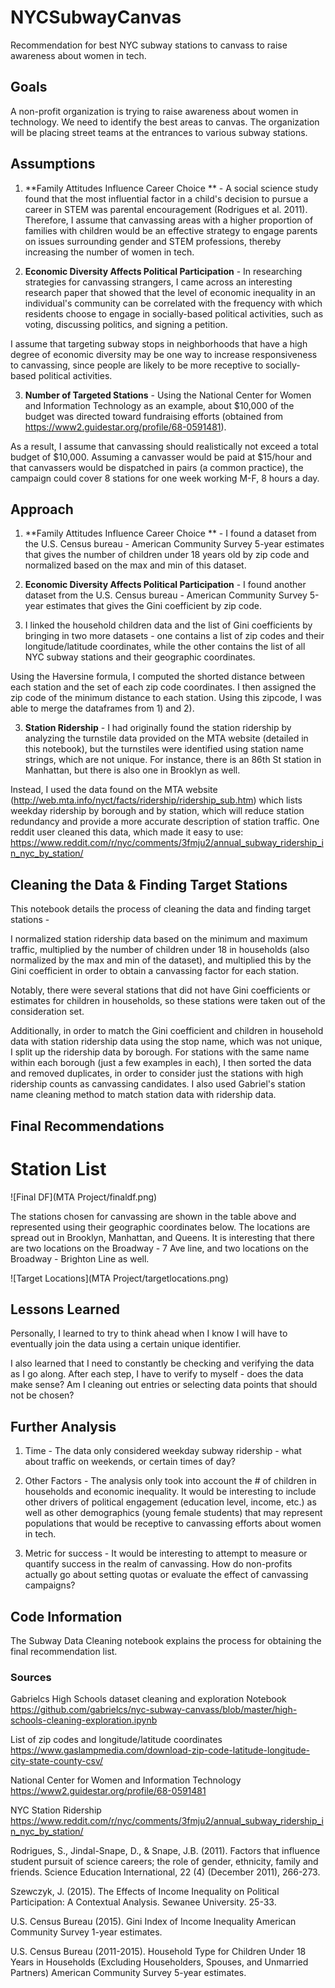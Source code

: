 # NYCSubwayCanvas

Recommendation for best NYC subway stations to canvass to raise awareness
about women in tech.

## Goals

A non-profit organization is trying to raise awareness about
women in technology. We need to identify the best areas to canvas.
The organization will be placing street teams at the entrances
to various subway stations.

## Assumptions

1. **Family Attitudes Influence Career Choice ** - A social science study
found that the most influential factor in a child's decision to pursue a
career in STEM was parental encouragement (Rodrigues et al. 2011).
Therefore, I assume that canvassing areas with a higher
proportion of families with children would be an effective strategy to
engage parents on issues surrounding gender and STEM professions, thereby
increasing the number of women in tech.

2. **Economic Diversity Affects Political Participation** - In researching
strategies for canvassing strangers, I came across an interesting research
paper that showed that the level of economic inequality in an individual's
community can be correlated with the frequency with which residents choose to
engage in socially-based political activities, such as voting, discussing
politics, and signing a petition.

I assume that targeting subway stops in
neighborhoods that have a high degree of economic
diversity may be one way to increase responsiveness to canvassing, since
people are likely to be more receptive to socially-based political activities.

3. **Number of Targeted Stations** - Using the National Center for Women and
Information Technology as an example, about $10,000 of the budget
was directed toward fundraising efforts (obtained from
https://www2.guidestar.org/profile/68-0591481).

As a result, I assume that canvassing should
realistically not exceed a total budget of $10,000. Assuming a canvasser would
be paid at $15/hour and that canvassers would be
dispatched in pairs (a common practice), the campaign could cover 8 stations
for one week working M-F, 8 hours a day.

## Approach

1. **Family Attitudes Influence Career Choice ** - I found a dataset from
the U.S. Census bureau  - American Community Survey 5-year estimates
that gives the number of children under 18 years old by zip code and normalized
based on the max and min of this dataset.

2. **Economic Diversity Affects Political Participation** - I found
another dataset from the U.S. Census bureau - American Community Survey
5-year estimates that gives the Gini coefficient by zip code.

3. I linked the household children data and the list of Gini coefficients
by bringing in two more datasets -
one contains a list of zip codes and their longitude/latitude coordinates,
while the other contains the list of all NYC subway stations and their
geographic coordinates.

Using the Haversine formula, I computed the shorted distance between
each station and the set of each zip code coordinates. I then assigned
the zip code of the minimum distance to each station. Using this zipcode, I was
able to merge the dataframes from 1) and 2).

3. **Station Ridership** - I had originally found the station ridership
by analyzing the turnstile data provided on the MTA website (detailed in this
notebook), but the turnstiles were identified using station name strings, which
are not unique. For instance, there is an 86th St station in Manhattan,
but there is also one in Brooklyn as well.

Instead, I used the data found on the MTA website (http://web.mta.info/nyct/facts/ridership/ridership_sub.htm)
which lists weekday ridership by borough and by station, which will reduce station
redundancy and provide a more accurate description of station traffic.
One reddit user cleaned this data, which made it easy to use:
https://www.reddit.com/r/nyc/comments/3fmju2/annual_subway_ridership_in_nyc_by_station/


## Cleaning the Data & Finding Target Stations

This notebook details the process of cleaning the data and finding target
stations -

I normalized station ridership data based on the minimum and maximum traffic,
multiplied by the number of children under 18 in households (also normalized
by the max and min of the dataset), and multiplied this by the Gini
coefficient in order to obtain a canvassing factor for each station.

Notably, there were several stations that did not have Gini coefficients or
estimates for children in households, so these stations were taken out of
the consideration set.

Additionally, in order to match the Gini coefficient and children in household
data with station ridership data using the stop name, which was not unique, I
split up the ridership data by borough. For stations with the same name
within each borough (just a few examples in each), I then sorted the data and
removed duplicates, in order to consider just the stations with high ridership
counts as canvassing candidates. I also used Gabriel's station name cleaning method to match station data with
ridership data.


## Final Recommendations

# Station List

![Final DF](MTA Project/finaldf.png)

The stations chosen for canvassing are shown in the table above and represented
using their geographic coordinates below. The locations are spread out in
Brooklyn, Manhattan, and Queens. It is interesting that there are two
locations on the Broadway - 7 Ave line, and two locations on the Broadway -
Brighton Line as well.

![Target Locations](MTA Project/targetlocations.png)

## Lessons Learned

Personally, I learned to try to think ahead when I know
I will have to eventually join the data using a certain unique identifier.

I also learned that I need to constantly be checking and verifying the data
as I go along. After each step, I have to verify to myself - does the data
make sense? Am I cleaning out entries or selecting data points that should
not be chosen?

## Further Analysis

1. Time - The data only considered weekday subway ridership - what about
traffic on weekends, or certain times of day?

2. Other Factors - The analysis only took into account the # of children in
households and economic inequality. It would be interesting to include other
drivers of political engagement (education level, income, etc.) as well
as other demographics (young female students) that may represent populations
that would be receptive to canvassing efforts about women in tech.

3. Metric for success - It would be interesting to attempt to measure
or quantify success in the realm of canvassing. How do non-profits actually
go about setting quotas or evaluate the effect of canvassing campaigns?

## Code Information

The Subway Data Cleaning notebook explains the process for obtaining the
final recommendation list.

### Sources

Gabrielcs High Schools dataset cleaning and exploration Notebook
https://github.com/gabrielcs/nyc-subway-canvass/blob/master/high-schools-cleaning-exploration.ipynb

List of zip codes and longitude/latitude coordinates
https://www.gaslampmedia.com/download-zip-code-latitude-longitude-city-state-county-csv/

National Center for Women and Information Technology
https://www2.guidestar.org/profile/68-0591481

NYC Station Ridership
https://www.reddit.com/r/nyc/comments/3fmju2/annual_subway_ridership_in_nyc_by_station/

Rodrigues, S., Jindal-Snape, D., & Snape, J.B. (2011). Factors that influence
student pursuit of science careers;
the role of gender, ethnicity, family and friends. Science Education
International, 22 (4) (December 2011), 266-273.

Szewczyk, J. (2015). The Effects of Income Inequality on Political Participation:
A Contextual Analysis. Sewanee University. 25-33.

U.S. Census Bureau (2015).
Gini Index of Income Inequality American Community Survey 1-year estimates.

U.S. Census Bureau (2011-2015). Household Type for Children Under 18 Years in
Households (Excluding Householders, Spouses, and Unmarried Partners)
American Community Survey 5-year estimates.
